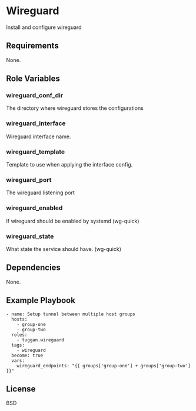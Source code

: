 Wireguard
=========

Install and configure wireguard

Requirements
------------

None.

Role Variables
--------------

### wireguard_conf_dir

The directory where wireguard stores the configurations


### wireguard_interface

Wireguard interface name.

### wireguard_template

Template to use when applying the interface config.

### wireguard_port

The wireguard listening port

### wireguard_enabled

If wireguard should be enabled by systemd (wg-quick)

### wireguard_state

What state the service should have. (wg-quick)

Dependencies
------------

None.

Example Playbook
----------------

    - name: Setup tunnel between multiple host groups
      hosts:
        - group-one
        - group-two
      roles:
        - tuggan.wireguard
      tags:
        - wireguard
      become: true
      vars:
        wireguard_endpoints: "{{ groups['group-one'] + groups['group-two'] }}"

License
-------

BSD
